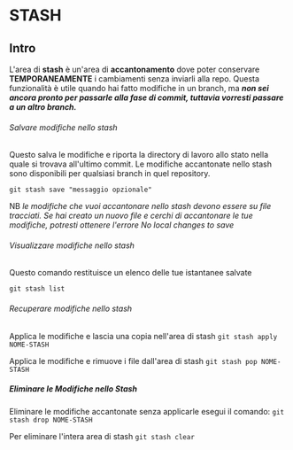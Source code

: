 # STASH

## Intro
L'area di **stash** è un'area di **accantonamento** dove poter conservare **TEMPORANEAMENTE** i cambiamenti senza inviarli alla repo.
Questa funzionalità è utile quando hai fatto modifiche in un branch, ma **_non sei ancora pronto per passarle alla fase di commit, tuttavia vorresti passare a un altro branch._**

###### Salvare modifiche nello stash
Questo salva le modifiche e riporta la directory di lavoro allo stato nella quale si trovava all'ultimo commit. Le modifiche accantonate nello stash sono disponibili per qualsiasi branch in quel repository.

```git stash save "messaggio opzionale"```

NB _le modifiche che vuoi accantonare nello stash devono essere su file tracciati. Se hai creato un nuovo file e cerchi di accantonare le tue modifiche, potresti ottenere l'errore No local changes to save_

###### Visualizzare modifiche nello stash
Questo comando restituisce un elenco delle tue istantanee salvate

```git stash list```

###### Recuperare modifiche nello stash

Applica le modifiche e lascia una copia nell'area di stash
```git stash apply NOME-STASH  ```

Applica le modifiche e rimuove i file dall'area di stash
```git stash pop NOME-STASH```

##### Eliminare le Modifiche nello Stash

Eliminare le modifiche accantonate senza applicarle esegui il comando:
```git stash drop NOME-STASH```

Per eliminare l'intera area di stash
```git stash clear```
